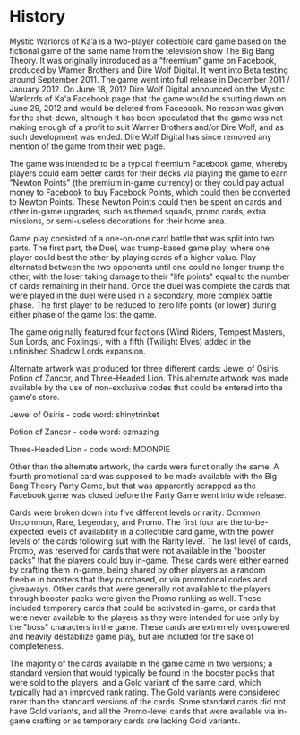 # History

Mystic Warlords of Ka’a is a two-player collectible card game based on the fictional game of the same name from the television show The Big Bang Theory. It was originally introduced as a “freemium” game on Facebook, produced by Warner Brothers and Dire Wolf Digital. It went into Beta testing around September 2011. The game went into full release in December 2011 / January 2012. On June 18, 2012 Dire Wolf Digital announced on the Mystic Warlords of Ka'a Facebook page that the game would be shutting down on June 29, 2012 and would be deleted from Facebook. No reason was given for the shut-down, although it has been speculated that the game was not making enough of a profit to suit Warner Brothers and/or Dire Wolf, and as such development was ended. Dire Wolf Digital has since removed any mention of the game from their web page.

The game was intended to be a typical freemium Facebook game, whereby players could earn better cards for their decks via playing the game to earn "Newton Points" (the premium in-game currency) or they could pay actual money to Facebook to buy Facebook Points, which could then be converted to Newton Points. These Newton Points could then be spent on cards and other in-game upgrades, such as themed squads, promo cards, extra missions, or semi-useless decorations for their home area.

Game play consisted of a one-on-one card battle that was split into two parts. The first part, the Duel, was trump-based game play, where one player could best the other by playing cards of a higher value. Play alternated between the two opponents until one could no longer trump the other, with the loser taking damage to their "life points" equal to the number of cards remaining in their hand. Once the duel was complete the cards that were played in the duel were used in a secondary, more complex battle phase. The first player to be reduced to zero life points (or lower) during either phase of the game lost the game.

The game originally featured four factions (Wind Riders, Tempest Masters, Sun Lords, and Foxlings), with a fifth (Twilight Elves) added in the unfinished Shadow Lords expansion.

Alternate artwork was produced for three different cards: Jewel of Osiris, Potion of Zancor, and Three-Headed Lion. This alternate artwork was made available by the use of non-exclusive codes that could be entered into the game's store.

Jewel of Osiris - code word: shinytrinket

Potion of Zancor - code word: ozmazing

Three-Headed Lion - code word: MOONPIE

Other than the alternate artwork, the cards were functionally the same. A fourth promotional card was supposed to be made available with the Big Bang Theory Party Game, but that was apparently scrapped as the Facebook game was closed before the Party Game went into wide release.

Cards were broken down into five different levels or rarity: Common, Uncommon, Rare, Legendary, and Promo. The first four are the to-be-expected levels of availability in a collectible card game, with the power levels of the cards following suit with the Rarity level. The last level of cards, Promo, was reserved for cards that were not available in the "booster packs" that the players could buy in-game. These cards were either earned by crafting them in-game, being shared by other players as a random freebie in boosters that they purchased, or via promotional codes and giveaways. Other cards that were generally not available to the players through booster packs were given the Promo ranking as well. These included temporary cards that could be activated in-game, or cards that were never available to the players as they were intended for use only by the "boss" characters in the game. These cards are extremely overpowered and heavily destabilize game play, but are included for the sake of completeness.

The majority of the cards available in the game came in two versions; a standard version that would typically be found in the booster packs that were sold to the players, and a Gold variant of the same card, which typically had an improved rank rating. The Gold variants were considered rarer than the standard versions of the cards. Some standard cards did not have Gold variants, and all the Promo-level cards that were available via in-game crafting or as temporary cards are lacking Gold variants.